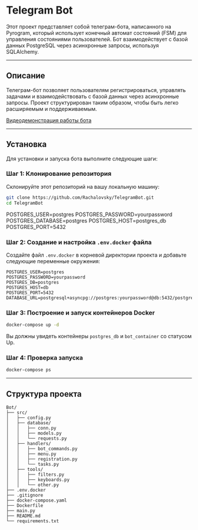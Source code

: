 # Telegram Bot

Этот проект представляет собой телеграм-бота, написанного на Pyrogram, который использует конечный автомат состояний (FSM) для управления состояниями пользователей. Бот взаимодействует с базой данных PostgreSQL через асинхронные запросы, используя SQLAlchemy.

---
## Описание

Телеграм-бот позволяет пользователям регистрироваться, управлять задачами и взаимодействовать с базой данных через асинхронные запросы. Проект структурирован таким образом, чтобы быть легко расширяемым и поддерживаемым.

[Видеодемонстрация работы бота](https://youtube.com/shorts/fduJ-AtS6Kg?feature=share)

---
## Установка

Для установки и запуска бота выполните следующие шаги:

### Шаг 1: Клонирование репозитория

Склонируйте этот репозиторий на вашу локальную машину:

```sh
git clone https://github.com/Rachalovsky/TelegramBot.git
cd TelegramBot
```

POSTGRES_USER=postgres
POSTGRES_PASSWORD=yourpassword
POSTGRES_DATABASE=postgres
POSTGRES_HOST=postgres_db
POSTGRES_PORT=5432

### Шаг 2: Создание и настройка `.env.docker` файла

Создайте файл `.env.docker` в корневой директории проекта и добавьте следующие переменные окружения:
```
POSTGRES_USER=postgres
POSTGRES_PASSWORD=yourpassword
POSTGRES_DB=postgres
POSTGRES_HOST=db
POSTGRES_PORT=5432
DATABASE_URL=postgresql+asyncpg://postgres:yourpassword@db:5432/postgres
```

### Шаг 3: Построение и запуск контейнеров Docker

```sh
docker-compose up -d
```
Вы должны увидеть контейнеры `postgres_db` и `bot_container` со статусом Up.

### Шаг 4: Проверка запуска

```sh
docker-compose ps
```
---
## Структура проекта
```
Bot/
├── src/
│   ├── config.py
│   ├── database/
│   │   ├── conn.py
│   │   ├── models.py
│   │   └── requests.py
│   ├── handlers/
│   │   ├── bot_commands.py
│   │   ├── menu.py
│   │   ├── registration.py
│   │   └── tasks.py
│   ├── tools/
│   │   ├── filters.py
│   │   ├── keyboards.py
│   │   └── other.py
├── .env.docker
├── .gitignore
├── docker-compose.yaml
├── Dockerfile
├── main.py
├── README.md
└── requirements.txt
```



